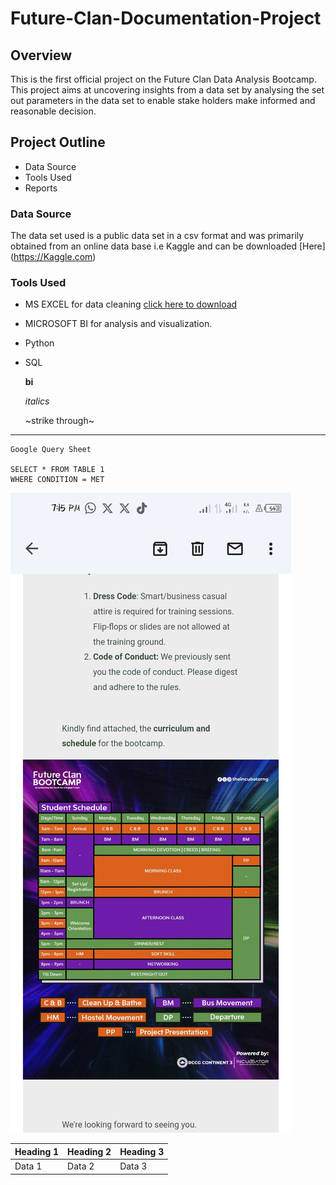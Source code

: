 # Future-Clan-Documentation-Project
## Overview
This is the first official project on the Future Clan Data Analysis Bootcamp. This project aims at uncovering insights from a data set by analysing the set out parameters in the data set to enable stake holders make informed and reasonable decision.

## Project Outline
- Data Source
- Tools Used
- Reports

### Data Source
The data set used is a public data set in a csv format and was primarily obtained from an online data base i.e Kaggle and can be downloaded [Here] (https://Kaggle.com) 

### Tools Used
- MS EXCEL for data cleaning [click here to download](https://microsoft.com)
- MICROSOFT BI for analysis and visualization.
- Python
- SQL

  **bi**
  
  _italics_

  ~strike through~
---
```
Google Query Sheet

SELECT * FROM TABLE 1
WHERE CONDITION = MET

```
![](Screenshot_20240526-191503.jpg)

|Heading 1 | Heading 2| Heading 3|
|--------- | -------- | ------- |
| Data 1   | Data 2   | Data 3  |

